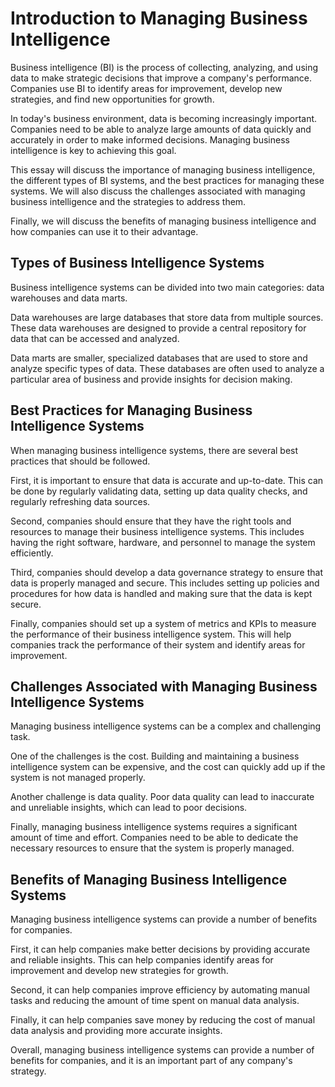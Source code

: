 

# **Introduction to Managing Business Intelligence**

Business intelligence (BI) is the process of collecting, analyzing, and using data to make strategic decisions that improve a company's performance. Companies use BI to identify areas for improvement, develop new strategies, and find new opportunities for growth.

In today's business environment, data is becoming increasingly important. Companies need to be able to analyze large amounts of data quickly and accurately in order to make informed decisions. Managing business intelligence is key to achieving this goal.

This essay will discuss the importance of managing business intelligence, the different types of BI systems, and the best practices for managing these systems. We will also discuss the challenges associated with managing business intelligence and the strategies to address them. 

Finally, we will discuss the benefits of managing business intelligence and how companies can use it to their advantage. 

## **Types of Business Intelligence Systems**

Business intelligence systems can be divided into two main categories: data warehouses and data marts. 

Data warehouses are large databases that store data from multiple sources. These data warehouses are designed to provide a central repository for data that can be accessed and analyzed. 

Data marts are smaller, specialized databases that are used to store and analyze specific types of data. These databases are often used to analyze a particular area of business and provide insights for decision making.

## **Best Practices for Managing Business Intelligence Systems**

When managing business intelligence systems, there are several best practices that should be followed. 

First, it is important to ensure that data is accurate and up-to-date. This can be done by regularly validating data, setting up data quality checks, and regularly refreshing data sources.

Second, companies should ensure that they have the right tools and resources to manage their business intelligence systems. This includes having the right software, hardware, and personnel to manage the system efficiently.

Third, companies should develop a data governance strategy to ensure that data is properly managed and secure. This includes setting up policies and procedures for how data is handled and making sure that the data is kept secure.

Finally, companies should set up a system of metrics and KPIs to measure the performance of their business intelligence system. This will help companies track the performance of their system and identify areas for improvement.

## **Challenges Associated with Managing Business Intelligence Systems**

Managing business intelligence systems can be a complex and challenging task. 

One of the challenges is the cost. Building and maintaining a business intelligence system can be expensive, and the cost can quickly add up if the system is not managed properly.

Another challenge is data quality. Poor data quality can lead to inaccurate and unreliable insights, which can lead to poor decisions.

Finally, managing business intelligence systems requires a significant amount of time and effort. Companies need to be able to dedicate the necessary resources to ensure that the system is properly managed.

## **Benefits of Managing Business Intelligence Systems**

Managing business intelligence systems can provide a number of benefits for companies. 

First, it can help companies make better decisions by providing accurate and reliable insights. This can help companies identify areas for improvement and develop new strategies for growth.

Second, it can help companies improve efficiency by automating manual tasks and reducing the amount of time spent on manual data analysis.

Finally, it can help companies save money by reducing the cost of manual data analysis and providing more accurate insights.

Overall, managing business intelligence systems can provide a number of benefits for companies, and it is an important part of any company's strategy.